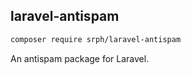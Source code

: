## laravel-antispam
```bash
composer require srph/laravel-antispam
```
An antispam package for Laravel.